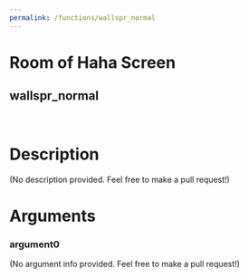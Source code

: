 ```yaml
---
permalink: /functions/wallspr_normal
---
```

# Room of Haha Screen  
## wallspr_normal  
&nbsp;  
# Description  
(No description provided. Feel free to make a pull request!) 
&nbsp;  
# Arguments
### argument0
(No argument info provided. Feel free to make a pull request!)
&nbsp;  



